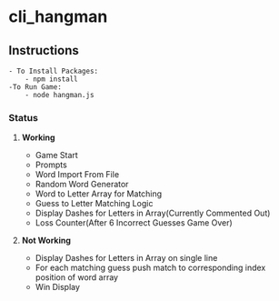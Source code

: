 # cli_hangman
## Instructions
	- To Install Packages:
		- npm install
	-To Run Game:
		- node hangman.js

### Status
1. **Working**
	* Game Start 
	* Prompts
	* Word Import From File
	* Random Word Generator
	* Word to Letter Array for Matching
	* Guess to Letter Matching Logic
	* Display Dashes for Letters in Array(Currently Commented Out)
	* Loss Counter(After 6 Incorrect Guesses Game Over)
	

2. **Not Working**
	* Display Dashes for Letters in Array on single line
	* For each matching guess push match to corresponding index position of word array
	* Win Display